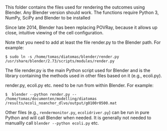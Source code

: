 This folder contains the files used for rendering the outcomes using Blender. Any Blender version should work.
The functions require Python 3, NumPy, SciPy and Blender to be installed

Since late 2014, Blender has been replacing POVRay, because it allows up close, intuitive viewing of the cell configuration. 

Note that you need to add at least the file render.py to the Blender path. For example:
```
$ sudo ln -s /home/tomas/diatomas/blender/render.py /usr/share/blender/2.73/scripts/modules/render.py 
```

The file render.py is the main Python script used for Blender and is the library containing the methods used in other files based on it (e.g., ecoli.py).

render.py, ecoli.py etc. need to be run from within Blender. For example:
```
$  blender --python render.py -- /home/tomas/documenten/modelling/diatomas /results/ecoli_noanchor_dlvo/output/g0100r0500.mat
```
Other files (e.g., ```rendermonitor.py```, ```ecolidriver.py```) can be run in pure Python and will call Blender when needed.  It is generally not needed to manuallly call ```blender --python ecoli.py``` etc.

